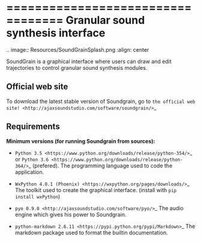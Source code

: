 ==================================
Granular sound synthesis interface
==================================

.. image:: Resources/SoundGrainSplash.png
     :align: center

SoundGrain is a graphical interface where users can draw 
and edit trajectories to control granular sound synthesis 
modules. 

Official web site
-----------------

To download the latest stable version of Soundgrain, go to 
`the official web site! <http://ajaxsoundstudio.com/software/soundgrain/>`_

Requirements
------------

**Minimum versions (for running Soundgrain from sources):**

* `Python 3.5 <https://www.python.org/downloads/release/python-354/>`_ or
  `Python 3.6 <https://www.python.org/downloads/release/python-364/>`_ (prefered).
The programming language used to code the application.


* `WxPython 4.0.1 (Phoenix) <https://wxpython.org/pages/downloads/>`_
The toolkit used to create the graphical interface. (install with `pip install wxPython`)

* `pyo 0.9.0 <http://ajaxsoundstudio.com/software/pyo/>`_
The audio engine which gives his power to Soundgrain.

* `python-markdown 2.6.11 <https://pypi.python.org/pypi/Markdown>`_
The markdown package used to format the builtin documentation.

